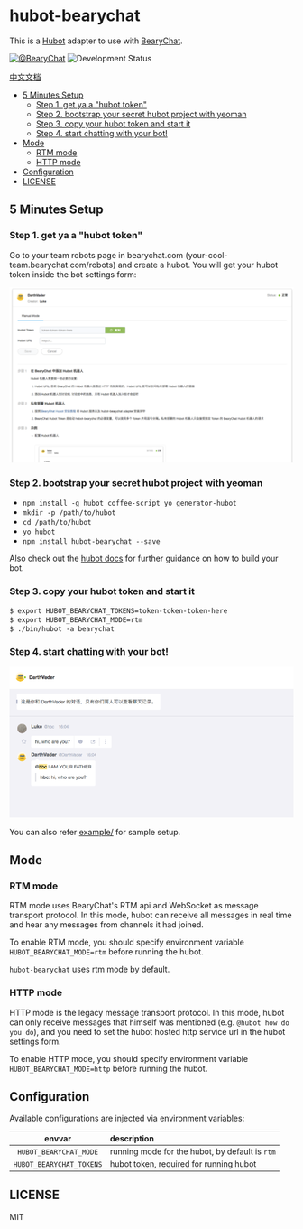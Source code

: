 # hubot-bearychat

This is a [Hubot](http://hubot.github.com/) adapter to use with [BearyChat](https://bearychat.com).

[![@BearyChat](http://openapi.beary.chat/badge.svg)](http://openapi.beary.chat/join)
![Development Status](https://img.shields.io/badge/status-0.3.0-green.svg?style=flat-square)

[中文文档](./README_CN.md)

<!-- toc -->

- [5 Minutes Setup](#5-minutes-setup)
  * [Step 1. get ya a "hubot token"](#step-1-get-ya-a-hubot-token)
  * [Step 2. bootstrap your secret hubot project with yeoman](#step-2-bootstrap-your-secret-hubot-project-with-yeoman)
  * [Step 3. copy your hubot token and start it](#step-3-copy-your-hubot-token-and-start-it)
  * [Step 4. start chatting with your bot!](#step-4-start-chatting-with-your-bot)
- [Mode](#mode)
  * [RTM mode](#rtm-mode)
  * [HTTP mode](#http-mode)
- [Configuration](#configuration)
- [LICENSE](#license)

<!-- tocstop -->

## 5 Minutes Setup

### Step 1. get ya a "hubot token"

Go to your team robots page in bearychat.com (your-cool-team.bearychat.com/robots)
and create a hubot. You will get your hubot token inside the bot settings form:

![art/create_hubot.png](art/create_hubot.png)

### Step 2. bootstrap your secret hubot project with yeoman

- `npm install -g hubot coffee-script yo generator-hubot`
- `mkdir -p /path/to/hubot`
- `cd /path/to/hubot`
- `yo hubot`
- `npm install hubot-bearychat --save`

Also check out the [hubot docs](https://github.com/github/hubot/tree/master/docs)
for further guidance on how to build your bot.

### Step 3. copy your hubot token and start it

```shell
$ export HUBOT_BEARYCHAT_TOKENS=token-token-token-here
$ export HUBOT_BEARYCHAT_MODE=rtm
$ ./bin/hubot -a bearychat
```

### Step 4. start chatting with your bot!

![art/bot_chat.png](art/bot_chat.png)

You can also refer [example/](example) for sample setup.

## Mode

### RTM mode

RTM mode uses BearyChat's RTM api and WebSocket as message transport protocol.
In this mode, hubot can receive all messages in real time and hear any messages
from channels it had joined.

To enable RTM mode, you should specify environment variable
`HUBOT_BEARYCHAT_MODE=rtm` before running the hubot.

`hubot-bearychat` uses rtm mode by default.

### HTTP mode

HTTP mode is the legacy message transport protocol. In this mode, hubot can
only receive messages that himself was mentioned (e.g. `@hubot how do you do`),
and you need to set the hubot hosted http service url in the hubot settings form.

To enable HTTP mode, you should specify environment variable
`HUBOT_BEARYCHAT_MODE=http` before running the hubot.

## Configuration

Available configurations are injected via environment variables:

| envvar | description |
|:------:|:------------|
| `HUBOT_BEARYCHAT_MODE` | running mode for the hubot, by default is `rtm` |
| `HUBOT_BEARYCHAT_TOKENS` | hubot token, required for running hubot |

## LICENSE

MIT
